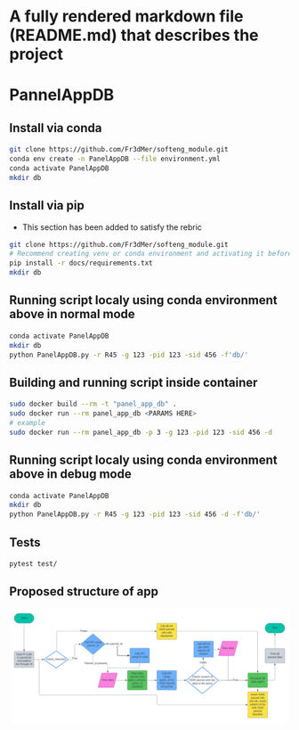 # A fully rendered markdown file (README.md) that describes the project

# PannelAppDB

## Install via conda
```bash
git clone https://github.com/Fr3dMer/softeng_module.git
conda env create -n PanelAppDB --file environment.yml
conda activate PanelAppDB
mkdir db
```

## Install via pip
- This section has been added to satisfy the rebric 
```bash
git clone https://github.com/Fr3dMer/softeng_module.git
# Recommend creating venv or conda environment and activating it before carrying out this step
pip install -r docs/requirements.txt
mkdir db
```
## Running script localy using conda environment above in normal mode
```bash
conda activate PanelAppDB
mkdir db
python PanelAppDB.py -r R45 -g 123 -pid 123 -sid 456 -f'db/'
```
## Building and running script inside container 
```bash
sudo docker build --rm -t "panel_app_db" .
sudo docker run --rm panel_app_db <PARAMS HERE>
# example
sudo docker run --rm panel_app_db -p 3 -g 123 -pid 123 -sid 456 -d 
```

## Running script localy using conda environment above in debug mode
```bash
conda activate PanelAppDB
mkdir db
python PanelAppDB.py -r R45 -g 123 -pid 123 -sid 456 -d -f'db/'
```



## Tests
```bash
pytest test/
```



## Proposed structure of app
![flow chart showing structure of app](docs/Flowchart.png)

